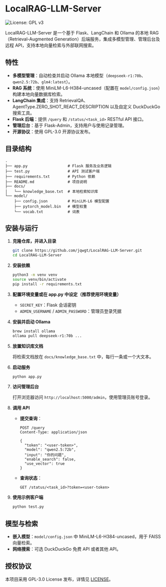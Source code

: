 # LocalRAG-LLM-Server

![License: GPL v3](https://img.shields.io/badge/License-GPLv3-blue.svg)

LocalRAG-LLM-Server 是一个基于 Flask、LangChain 和 Ollama 的本地 RAG（Retrieval-Augmented Generation）后端服务，集成多模型管理、管理后台及远程 API，支持本地向量检索与外部联网搜索。

## 特性

- **多模型管理**：自动检查并启动 Ollama 本地模型（`deepseek-r1:70b`、`qwen2.5:72b`、`glm4:latest`）。
- **RAG 系统**：使用 MiniLM-L6-H384-uncased（配置在 `model/config.json`）构建本地向量数据库检索。
- **LangChain 集成**：支持 RetrievalQA、AgentType.ZERO_SHOT_REACT_DESCRIPTION 以及自定义 DuckDuckGo 搜索工具。
- **Flask 后端**：提供 `/query` 和 `/status/<task_id>` RESTful API 接口。
- **管理后台**：基于 Flask-Admin，支持用户与使用记录管理。
- **开源协议**：使用 GPL-3.0 开源协议发布。

## 目录结构

```
.
├── app.py                  # Flask 服务及业务逻辑
├── test.py                 # API 测试客户端
├── requirements.txt        # Python 依赖
├── README.md               # 项目说明
├── docs/
│   └── knowledge_base.txt  # 本地检索知识库
└── model/
    ├── config.json         # MiniLM-L6 模型配置
    ├── pytorch_model.bin   # 模型权重
    └── vocab.txt           # 词表
```

## 安装与运行

1. **克隆仓库，并进入目录**

   ```bash
   git clone https://github.com/jqwgt/LocalRAG-LLM-Server.git
   cd LocalRAG-LLM-Server
   ```

2. **安装依赖**

   ```bash
   python3 -m venv venv
   source venv/bin/activate
   pip install -r requirements.txt
   ```

3. **配置环境变量或在 app.py 中设定（推荐使用环境变量）**

   - `SECRET_KEY`：Flask 会话密钥
   - `ADMIN_USERNAME` / `ADMIN_PASSWORD`：管理员登录凭据

4. **安装并启动 Ollama**

   ```bash
   brew install ollama
   ollama pull deepseek-r1:70b ...
   ```

5. **放置知识库文档**

   将检索文档放在 `docs/knowledge_base.txt` 中，每行一条或一个大文本。

6. **启动服务**

   ```bash
   python app.py
   ```

7. **访问管理后台**

   打开浏览器访问 `http://localhost:5000/admin`，使用管理员账号登录。

8. **调用 API**

   - **提交查询**：

     ```
     POST /query
     Content-Type: application/json

     {
       "token": "<user-token>",
       "model": "qwen2.5:72b",
       "input": "你的问题",
       "enable_search": false,
       "use_vector": true
     }
     ```

   - **查询状态**：

     ```
     GET /status/<task_id>?token=<user-token>
     ```

9. **使用示例客户端**

   ```bash
   python test.py
   ```

## 模型与检索

- **嵌入模型**：`model/config.json` 中 MiniLM-L6-H384-uncased，用于 FAISS 向量检索。
- **网络搜索**：可选 DuckDuckGo 免费 API 或者其他 API。

## 授权协议

本项目采用 GPL-3.0 License 发布，详情见 [LICENSE](LICENSE)。
